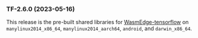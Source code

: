 ### TF-2.6.0 (2023-05-16)

This release is the pre-built shared libraries for [WasmEdge-tensorflow](https://github.com/second-state/WasmEdge-tensorflow) on `manylinux2014_x86_64`, `manylinux2014_aarch64`, `android`, and `darwin_x86_64`.
